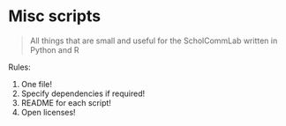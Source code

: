 # Misc scripts

> All things that are small and useful for the ScholCommLab written in Python and R

Rules:

1. One file!
2. Specify dependencies if required!
3. README for each script!
4. Open licenses!
